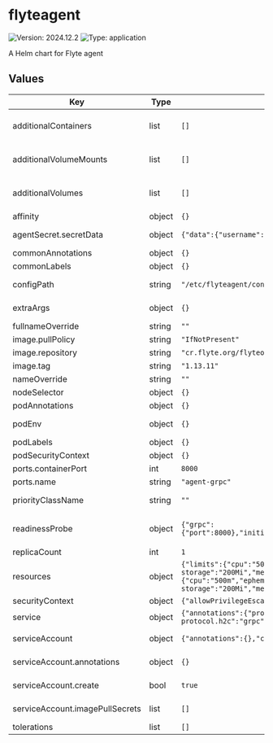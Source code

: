 # flyteagent

![Version: 2024.12.2](https://img.shields.io/badge/Version-2024.12.2-informational?style=flat-square) ![Type: application](https://img.shields.io/badge/Type-application-informational?style=flat-square)

A Helm chart for Flyte agent

## Values

| Key | Type | Default | Description |
|-----|------|---------|-------------|
| additionalContainers | list | `[]` | Appends additional containers to the deployment spec. May include template values. |
| additionalVolumeMounts | list | `[]` | Appends additional volume mounts to the main container's spec. May include template values. |
| additionalVolumes | list | `[]` | Appends additional volumes to the deployment spec. May include template values. |
| affinity | object | `{}` | affinity for flyteagent deployment |
| agentSecret.secretData | object | `{"data":{"username":"User"}}` | Specify your Secret (with sensitive data) or pseudo-manifest (without sensitive data). |
| commonAnnotations | object | `{}` |  |
| commonLabels | object | `{}` |  |
| configPath | string | `"/etc/flyteagent/config/*.yaml"` | Default regex string for searching configuration files |
| extraArgs | object | `{}` | Appends extra command line arguments to the main command |
| fullnameOverride | string | `""` |  |
| image.pullPolicy | string | `"IfNotPresent"` | Docker image pull policy |
| image.repository | string | `"cr.flyte.org/flyteorg/flyteagent"` | Docker image for flyteagent deployment |
| image.tag | string | `"1.13.11"` | Docker image tag |
| nameOverride | string | `""` |  |
| nodeSelector | object | `{}` | nodeSelector for flyteagent deployment |
| podAnnotations | object | `{}` | Annotations for flyteagent pods |
| podEnv | object | `{}` | Additional flyteagent pod container environment variables |
| podLabels | object | `{}` | Labels for flyteagent pods |
| podSecurityContext | object | `{}` | Security context for pod |
| ports.containerPort | int | `8000` |  |
| ports.name | string | `"agent-grpc"` |  |
| priorityClassName | string | `""` | Sets priorityClassName for datacatalog pod(s). |
| readinessProbe | object | `{"grpc":{"port":8000},"initialDelaySeconds":1,"periodSeconds":3}` | https://kubernetes.io/blog/2022/05/13/grpc-probes-now-in-beta/#trying-the-feature-out |
| replicaCount | int | `1` | Replicas count for flyteagent deployment |
| resources | object | `{"limits":{"cpu":"500m","ephemeral-storage":"200Mi","memory":"300Mi"},"requests":{"cpu":"500m","ephemeral-storage":"200Mi","memory":"200Mi"}}` | Default resources requests and limits for flyteagent deployment |
| securityContext | object | `{"allowPrivilegeEscalation":false}` | Security context for container |
| service | object | `{"annotations":{"projectcontour.io/upstream-protocol.h2c":"grpc"},"type":"ClusterIP"}` | Service settings for flyteagent |
| serviceAccount | object | `{"annotations":{},"create":true,"imagePullSecrets":[]}` | Configuration for service accounts for flyteagent |
| serviceAccount.annotations | object | `{}` | Annotations for ServiceAccount attached to flyteagent pods |
| serviceAccount.create | bool | `true` | Should a service account be created for flyteagent |
| serviceAccount.imagePullSecrets | list | `[]` | ImagePullSecrets to automatically assign to the service account |
| tolerations | list | `[]` | tolerations for flyteagent deployment |

